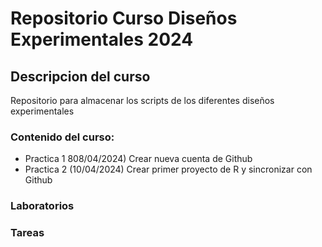 # Repositorio Curso Diseños Experimentales 2024

## Descripcion del curso
Repositorio para almacenar los scripts de los diferentes diseños experimentales 

### Contenido del curso:
+ Practica 1 808/04/2024) Crear nueva cuenta de Github
+ Practica 2 (10/04/2024) Crear primer proyecto de R y sincronizar con Github


### Laboratorios

### Tareas
